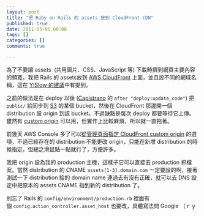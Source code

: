```yaml
---
layout: post
title: "把 Ruby on Rails 的 assets 放到 CloudFront CDN"
published: true
date: 2011-05-05 00:00
tags: []
categories: []
comments: true

---
```


為了不要讓 assets  (共用圖片、CSS、JavaScript 等) 下載時擠到網頁主要內容的頻寬，我把 Rails 的 assets放到 <a href="http://aws.amazon.com/cloudfront/" target="_blank">AWS CloudFront</a> 上面，並且設不同的網域名稱，這在 <a href="http://developer.yahoo.com/blogs/ydn/posts/2007/04/high_performanc_1/" target="_blank">Y!Slow 的建議</a>中有提到。

之前的做法是在 deploy 以後 (<a href="http://capify.org/" target="_blank">Capistrano</a> 的 <code>after "deploy:update_code"</code>) 把 <code>public/</code> 給同步到 <a href="http://aws.amazon.com/s3">S3</a> 的某個 bucket，然後在 CloudFront 那邊開一個 distribution 設 origin 到該 bucket。不過缺點是每次 deploy 都要等待它上傳。雖然有 <a href="http://aws.typepad.com/aws/2010/11/amazon-cloudfront-support-for-custom-origins.html" target="_blank">custom origin</a> 可以用，但實作上比較麻煩，所以就一直拖著。

前幾天 AWS Console 多了可以<a href="http://aws.typepad.com/aws/2011/05/improved-cloudfront-support-in-the-aws-management-console.html" target="_blank">從管理頁面指定 CloudFront custom origin</a> 的選項，不過已經存在的 distribution 不能更改 origin，只能在新增 distribution 的時候指定，但總之滑鼠點一點就行了，方便許多。

我把 origin 設為我的 production 主機，這樣子它可以直接去 production 抓檔案。當然 distribution 的 CNAME <code>assets[1-3].domain.com</code> 一定要設的啊，接著測試一下 distribution 給的 domain name 連過去有沒有正確，就可以去 DNS 設定中把原本的 assets CNAME 指到新的 distribution 了。

別忘了 Rails 的 <code>config/environment/production.rb</code> 裡面有個 <code>config.action_controller.asset_host</code> 也要改，具體寫法問 Google （ｒｙ
